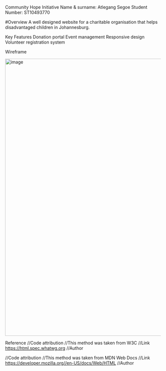 Community Hope Initiative 
Name & surname: Atlegang Segoe
Student Number: ST10493770

#Overview 
A well designed website for a charitable organisation that helps disadvantaged children in Johannesburg. 

Key Features 
Donation portal 
Event management 
Responsive design 
Volunteer registration system 

Wireframe

<img width="1087" height="894" alt="image" src="https://github.com/user-attachments/assets/020a190f-63cc-4b64-8554-f9b0eedfa8a3" />



Reference
//Code attribution 
//This method was taken from W3C
//Link https://html.spec.whatwg.org
//Author

//Code attribution
//This method was taken from MDN Web Docs
//Link https://developer.mozilla.org//en-US/docs/Web/HTML
//Author 

